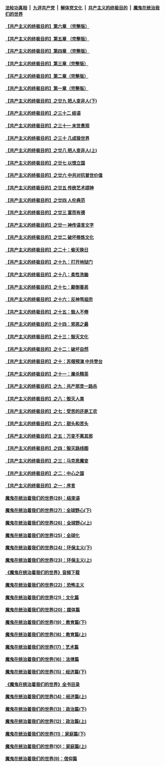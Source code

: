 ####  [法轮功真相](../../../../basic/blob/master/README.md?t=04110401) &nbsp;|&nbsp; [九评共产党](../../../../9ping.md/blob/master/README.md?t=04110401) &nbsp;|&nbsp; [解体党文化](../../../../jtdwh.md/blob/master/README.md?t=04110401)  &nbsp;|&nbsp; [共产主义的终极目的](../../../../gczydzjmd.md/blob/master/README.md?t=04110401) &nbsp;|&nbsp; [魔鬼在统治我们的世界](../../../../mgztzwmdsj.md/blob/master/README.md?t=04110401) 

#### [【共产主义的终极目的】第六章 （完整版）](../pages/nsc422/n11428913.md?t=04110401) 

#### [【共产主义的终极目的】第五章 （完整版）](../pages/nsc422/n11428912.md?t=04110401) 

#### [【共产主义的终极目的】第四章 （完整版）](../pages/nsc422/n11428907.md?t=04110401) 

#### [【共产主义的终极目的】第三章（完整版）](../pages/nsc422/n11428848.md?t=04110401) 

#### [【共产主义的终极目的】第二章（完整版）](../pages/nsc422/n11428831.md?t=04110401) 

#### [【共产主义的终极目的】第一章（完整版）](../pages/nsc422/n11417651.md?t=04110401) 

#### [【共产主义的终极目的】之廿九 把人变非人(下)](../pages/nsc422/n11344140.md?t=04110401) 

#### [【共产主义的终极目的】之三十二 结语](../pages/nsc422/n11360535.md?t=04110401) 

#### [【共产主义的终极目的】之三十一 末世景观](../pages/nsc422/n11351129.md?t=04110401) 

#### [【共产主义的终极目的】之三十 几成狼世界](../pages/nsc422/n11348280.md?t=04110401) 

#### [【共产主义的终极目的】之廿八 把人变非人(上)](../pages/nsc422/n11340492.md?t=04110401) 

#### [【共产主义的终极目的】之廿七 以恨立国](../pages/nsc422/n11336944.md?t=04110401) 

#### [【共产主义的终极目的】之廿六 中共对抗普世价值](../pages/nsc422/n11324785.md?t=04110401) 

#### [【共产主义的终极目的】之廿五 传统艺术颂神](../pages/nsc422/n11296396.md?t=04110401) 

#### [【共产主义的终极目的】之廿四 人伦典范](../pages/nsc422/n11296397.md?t=04110401) 

#### [【共产主义的终极目的】之廿三 富而有德](../pages/nsc422/n11283598.md?t=04110401) 

#### [【共产主义的终极目的】之廿一 神传语言文字](../pages/nsc422/n11263265.md?t=04110401) 

#### [【共产主义的终极目的】之廿二 破坏修炼文化](../pages/nsc422/n11245728.md?t=04110401) 

#### [【共产主义的终极目的】之二十：偷天换日](../pages/nsc422/n11238846.md?t=04110401) 

#### [【共产主义的终极目的】之十九：打开地狱门](../pages/nsc422/n11206376.md?t=04110401) 

#### [【共产主义的终极目的】之十八：柔性洗脑](../pages/nsc422/n11199994.md?t=04110401) 

#### [【共产主义的终极目的】之十七：颠倒善恶](../pages/nsc422/n11179782.md?t=04110401) 

#### [【共产主义的终极目的】之十六：反神骂祖宗](../pages/nsc422/n11166798.md?t=04110401) 

#### [【共产主义的终极目的】之十五：毁人不倦](../pages/nsc422/n11166792.md?t=04110401) 

#### [【共产主义的终极目的】之十四：邪恶之最](../pages/nsc422/n11150249.md?t=04110401) 

#### [【共产主义的终极目的】之十三：毁灭文化](../pages/nsc422/n11135227.md?t=04110401) 

#### [【共产主义的终极目的】之十二：破坏自然](../pages/nsc422/n11135214.md?t=04110401) 

#### [【共产主义的终极目的】之十：苏俄预演 中共登台](../pages/nsc422/n11118424.md?t=04110401) 

#### [【共产主义的终极目的】之十一：屠杀精英](../pages/nsc422/n11118442.md?t=04110401) 

#### [【共产主义的终极目的】之九：共产邪灵一路杀](../pages/nsc422/n11114139.md?t=04110401) 

#### [【共产主义的终极目的】之八：毁灭人类](../pages/nsc422/n11108503.md?t=04110401) 

#### [【共产主义的终极目的】之七：受苦的还是工农](../pages/nsc422/n11101809.md?t=04110401) 

#### [【共产主义的终极目的】之六：甜头和苦头](../pages/nsc422/n11096971.md?t=04110401) 

#### [【共产主义的终极目的】之五：万变不离其邪](../pages/nsc422/n11091285.md?t=04110401) 

#### [【共产主义的终极目的】之四：毁灭路线图](../pages/nsc422/n11086284.md?t=04110401) 

#### [【共产主义的终极目的】之三：马克思魔变](../pages/nsc422/n11061941.md?t=04110401) 

#### [【共产主义的终极目的】之二：中心之国](../pages/nsc422/n11047728.md?t=04110401) 

#### [【共产主义的终极目的】之一：序言](../pages/nsc422/n11086077.md?t=04110401) 

#### [魔鬼在统治着我们的世界(28)：结束语](../pages/nsc422/n10936246.md?t=04110401) 

#### [魔鬼在统治着我们的世界(27)：全球野心(下)](../pages/nsc422/n10928319.md?t=04110401) 

#### [魔鬼在统治着我们的世界(26)：全球野心(上)](../pages/nsc422/n10900318.md?t=04110401) 

#### [魔鬼在统治着我们的世界(25)：全球化](../pages/nsc422/n10788205.md?t=04110401) 

#### [魔鬼在统治着我们的世界(24)：环保主义(下)](../pages/nsc422/n10695307.md?t=04110401) 

#### [魔鬼在统治着我们的世界(23)：环保主义(上)](../pages/nsc422/n10688613.md?t=04110401) 

#### [《魔鬼在统治着我们的世界》音频下载](../pages/nsc422/n10635553.md?t=04110401) 

#### [魔鬼在统治着我们的世界(22)：恐怖主义](../pages/nsc422/n10614727.md?t=04110401) 

#### [魔鬼在统治着我们的世界(21)：文化篇](../pages/nsc422/n10597706.md?t=04110401) 

#### [魔鬼在统治着我们的世界(20)：媒体篇](../pages/nsc422/n10586579.md?t=04110401) 

#### [魔鬼在统治着我们的世界(19)：教育篇(下)](../pages/nsc422/n10564808.md?t=04110401) 

#### [魔鬼在统治着我们的世界(18)：教育篇(上)](../pages/nsc422/n10526970.md?t=04110401) 

#### [魔鬼在统治着我们的世界(17)：艺术篇](../pages/nsc422/n10499093.md?t=04110401) 

#### [魔鬼在统治着我们的世界(16)：法律篇](../pages/nsc422/n10485969.md?t=04110401) 

#### [魔鬼在统治着我们的世界(15)：经济篇(下)](../pages/nsc422/n10469975.md?t=04110401) 

#### [《魔鬼在统治着我们的世界》全书目录](../pages/nsc422/n10464261.md?t=04110401) 

#### [魔鬼在统治着我们的世界(14)：经济篇(上)](../pages/nsc422/n10457370.md?t=04110401) 

#### [魔鬼在统治着我们的世界(13)：政治篇(下)](../pages/nsc422/n10448270.md?t=04110401) 

#### [魔鬼在统治着我们的世界(12)：政治篇(上)](../pages/nsc422/n10444576.md?t=04110401) 

#### [魔鬼在统治着我们的世界(11)：家庭篇(下)](../pages/nsc422/n10440961.md?t=04110401) 

#### [魔鬼在统治着我们的世界(10)：家庭篇(上)](../pages/nsc422/n10435448.md?t=04110401) 

#### [魔鬼在统治着我们的世界(9)：信仰篇](../pages/nsc422/n10432159.md?t=04110401) 

